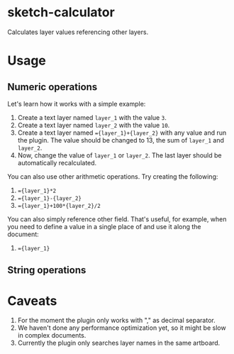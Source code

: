 # sketch-calculator
Calculates layer values referencing other layers.

# Usage

## Numeric operations

Let's learn how it works with a simple example:
1. Create a text layer named `layer_1` with the value `3`.
2. Create a text layer named `layer_2` with the value `10`.
3. Create a text layer named `={layer_1}+{layer_2}` with any value and run the plugin. The value should be changed to 13, the sum of `layer_1` and `layer_2`.
4. Now, change the value of `layer_1` or `layer_2`. The last layer should be automatically recalculated.

You can also use other arithmetic operations. Try creating the following:
1. `={layer_1}*2`
2. `={layer_1}-{layer_2}`
3. `={layer_1}+100*{layer_2}/2`

You can also simply reference other field. That's useful, for example, when you need to define a value in a single place of and use it along the document:
1. `={layer_1}`

## String operations

# Caveats

1. For the moment the plugin only works with "," as decimal separator.
2. We haven't done any performance optimization yet, so it might be slow in complex documents.
3. Currently the plugin only searches layer names in the same artboard.
